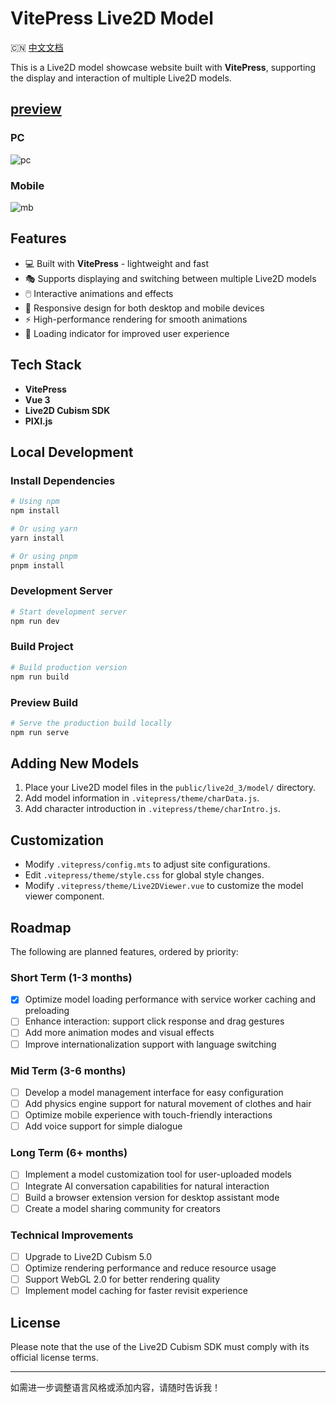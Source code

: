 

# VitePress Live2D Model

🇨🇳 [中文文档](README.md)

This is a Live2D model showcase website built with **VitePress**, supporting the display and interaction of multiple Live2D models.

## [preview](https://live2d.youseeyou1daydayde.uk/)
### PC
![pc](https://live2d.youseeyou1daydayde.uk/preview/pc.png)
### Mobile
![mb](https://live2d.youseeyou1daydayde.uk/preview/mb.png)

## Features

- 💻 Built with **VitePress** - lightweight and fast
- 🎭 Supports displaying and switching between multiple Live2D models
- 🖱️ Interactive animations and effects
- 📱 Responsive design for both desktop and mobile devices
- ⚡ High-performance rendering for smooth animations
- 🔄 Loading indicator for improved user experience

## Tech Stack

- **VitePress**
- **Vue 3**
- **Live2D Cubism SDK**
- **PIXI.js**

## Local Development

### Install Dependencies

```bash
# Using npm
npm install

# Or using yarn
yarn install

# Or using pnpm
pnpm install
```


### Development Server

```bash
# Start development server
npm run dev
```


### Build Project

```bash
# Build production version
npm run build
```


### Preview Build

```bash
# Serve the production build locally
npm run serve
```


## Adding New Models

1. Place your Live2D model files in the `public/live2d_3/model/` directory.
2. Add model information in `.vitepress/theme/charData.js`.
3. Add character introduction in `.vitepress/theme/charIntro.js`.

## Customization

- Modify `.vitepress/config.mts` to adjust site configurations.
- Edit `.vitepress/theme/style.css` for global style changes.
- Modify `.vitepress/theme/Live2DViewer.vue` to customize the model viewer component.

## Roadmap

The following are planned features, ordered by priority:

### Short Term (1-3 months)

- [x] Optimize model loading performance with service worker caching and preloading
- [ ] Enhance interaction: support click response and drag gestures
- [ ] Add more animation modes and visual effects
- [ ] Improve internationalization support with language switching

### Mid Term (3-6 months)

- [ ] Develop a model management interface for easy configuration
- [ ] Add physics engine support for natural movement of clothes and hair
- [ ] Optimize mobile experience with touch-friendly interactions
- [ ] Add voice support for simple dialogue

### Long Term (6+ months)

- [ ] Implement a model customization tool for user-uploaded models
- [ ] Integrate AI conversation capabilities for natural interaction
- [ ] Build a browser extension version for desktop assistant mode
- [ ] Create a model sharing community for creators

### Technical Improvements

- [ ] Upgrade to Live2D Cubism 5.0
- [ ] Optimize rendering performance and reduce resource usage
- [ ] Support WebGL 2.0 for better rendering quality
- [ ] Implement model caching for faster revisit experience

## License

Please note that the use of the Live2D Cubism SDK must comply with its official license terms.

--- 

如需进一步调整语言风格或添加内容，请随时告诉我！